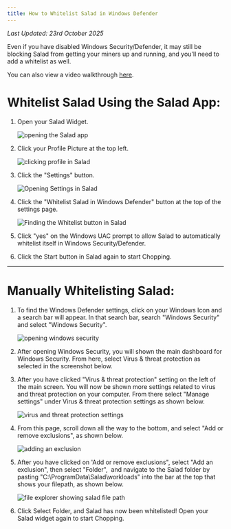 ```yaml
---
title: How to Whitelist Salad in Windows Defender
---
```


_Last Updated: 23rd October 2025_

Even if you have disabled Windows Security/Defender, it may still be blocking Salad from getting your miners up and
running, and you'll need to add a whitelist as well.

You can also view a video walkthrough [here](https://vimeo.com/574423693).

# Whitelist Salad Using the Salad App:

1. Open your Salad Widget.

   ![opening the Salad app](../../../../content/images/troubleshooting/antivirus/how-to-whitelist-salad-in-windows-defender-1.png)

2. Click your Profile Picture at the top left.

   ![clicking profile in Salad](../../../../content/images/troubleshooting/antivirus/how-to-whitelist-salad-in-windows-defender-2.png)

3. Click the "Settings" button.

   ![Opening Settings in Salad](../../../../content/images/troubleshooting/antivirus/how-to-whitelist-salad-in-windows-defender-3.png)

4. Click the "Whitelist Salad in Windows Defender" button at the top of the settings page.

   ![Finding the Whitelist button in Salad](../../../../content/images/troubleshooting/antivirus/how-to-whitelist-salad-in-windows-defender-4.png)

5. Click "yes" on the Windows UAC prompt to allow Salad to automatically whitelist itself in Windows Security/Defender.
6. Click the Start button in Salad again to start Chopping.

---

# Manually Whitelisting Salad:

1. To find the Windows Defender settings, click on your Windows Icon and a search bar will appear. In that search bar,
   search "Windows Security"  and select "Windows Security".

   ![opening windows security](../../../../content/images/troubleshooting/antivirus/how-to-whitelist-salad-in-windows-defender-5.png)

2. After opening Windows Security, you will shown the main dashboard for Windows Security. From here, select Virus &amp;
   threat protection as selected in the screenshot below.
3. After you have clicked "Virus &amp; threat protection" setting on the left of the main screen. You will now be shown
   more settings related to virus and threat protection on your computer. From there select "Manage settings" under
   Virus &amp; threat protection settings as shown below.

   ![virus and threat protection settings](../../../../content/images/troubleshooting/antivirus/how-to-whitelist-salad-in-windows-defender-6.png)

4. From this page, scroll down all the way to the bottom, and select "Add or remove exclusions", as shown below.

   ![adding an exclusion](../../../../content/images/troubleshooting/antivirus/how-to-whitelist-salad-in-windows-defender-7.png)

5. After you have clicked on 'Add or remove exclusions", select "Add an exclusion", then select "Folder",  and navigate
   to the Salad folder by pasting "C:\\ProgramData\\Salad\\workloads" into the bar at the top that shows your filepath,
   as shown below.

   ![file explorer showing salad file path](../../../../content/images/troubleshooting/antivirus/how-to-whitelist-salad-in-windows-defender-8.png)

6. Click Select Folder, and Salad has now been whitelisted! Open your Salad widget again to start Chopping.

